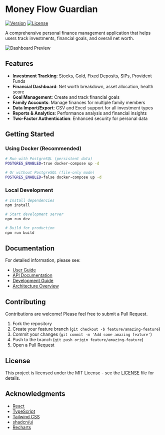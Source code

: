 
# Money Flow Guardian

[![Version](https://img.shields.io/badge/version-0.1.0-blue.svg)](https://github.com/yourusername/money-flow-guardian)
[![License](https://img.shields.io/badge/license-MIT-green.svg)](LICENSE)

A comprehensive personal finance management application that helps users track investments, financial goals, and overall net worth.

![Dashboard Preview](https://via.placeholder.com/800x450?text=Money+Flow+Guardian+Dashboard)

## Features

- **Investment Tracking**: Stocks, Gold, Fixed Deposits, SIPs, Provident Funds
- **Financial Dashboard**: Net worth breakdown, asset allocation, health score
- **Goal Management**: Create and track financial goals
- **Family Accounts**: Manage finances for multiple family members
- **Data Import/Export**: CSV and Excel support for all investment types
- **Reports & Analytics**: Performance analysis and financial insights
- **Two-Factor Authentication**: Enhanced security for personal data

## Getting Started

### Using Docker (Recommended)

```bash
# Run with PostgreSQL (persistent data)
POSTGRES_ENABLED=true docker-compose up -d

# Or without PostgreSQL (file-only mode)
POSTGRES_ENABLED=false docker-compose up -d
```

### Local Development

```bash
# Install dependencies
npm install

# Start development server
npm run dev

# Build for production
npm run build
```

## Documentation

For detailed information, please see:

- [User Guide](./docs/user-guide/README.md)
- [API Documentation](./docs/api/README.md)
- [Development Guide](./docs/development-guide.md)
- [Architecture Overview](./docs/architecture.md)

## Contributing

Contributions are welcome! Please feel free to submit a Pull Request.

1. Fork the repository
2. Create your feature branch (`git checkout -b feature/amazing-feature`)
3. Commit your changes (`git commit -m 'Add some amazing feature'`)
4. Push to the branch (`git push origin feature/amazing-feature`)
5. Open a Pull Request

## License

This project is licensed under the MIT License - see the [LICENSE](LICENSE) file for details.

## Acknowledgments

- [React](https://reactjs.org/)
- [TypeScript](https://www.typescriptlang.org/)
- [Tailwind CSS](https://tailwindcss.com/)
- [shadcn/ui](https://ui.shadcn.com/)
- [Recharts](https://recharts.org/)

